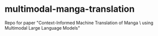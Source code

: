 # multimodal-manga-translation
Repo for paper "Context-Informed Machine Translation of Manga \\ using Multimodal Large Language Models"
